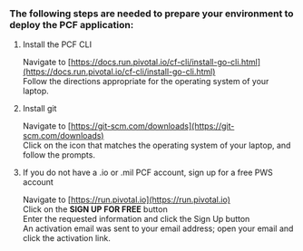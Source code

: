 ### The following steps are needed to prepare your environment to deploy the PCF application:

1. Install the PCF CLI

   Navigate to [https://docs.run.pivotal.io/cf-cli/install-go-cli.html](https://docs.run.pivotal.io/cf-cli/install-go-cli.html)  
   Follow the directions appropriate for the operating system of your laptop.
   
2. Install git

   Navigate to [https://git-scm.com/downloads](https://git-scm.com/downloads)  
   Click on the icon that matches the operating system of your laptop, and follow the prompts.

3. If you do not have a .io or .mil PCF account, sign up for a free PWS account

   Navigate to [https://run.pivotal.io](https://run.pivotal.io)  
   Click on the **SIGN UP FOR FREE** button  
   Enter the requested information and click the Sign Up button  
   An activation email was sent to your email address; open your email and click the activation link.
  
   
   
   
